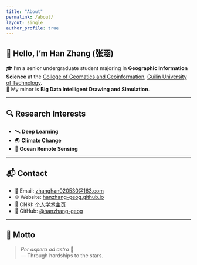 ```yaml
---
title: "About"
permalink: /about/
layout: single
author_profile: true
---
```


<style>
  .page__content p {
    line-height: 1.9;  /* 默认大约是 1.6，这里调高一点 */
    margin-bottom: 1.2em;
  }
</style>

## 👋 Hello, I’m Han Zhang (张涵)

🎓 I’m a senior undergraduate student majoring in **Geographic Information Science** at the [College of Geomatics and Geoinformation](https://cgg.glut.edu.cn/), [Guilin University of Technology](https://www.glut.edu.cn/).  
📝 My minor is **Big Data Intelligent Drawing and Simulation**.  

---

## 🔍 Research Interests

- 🛰️ **Deep Learning**
- 🌏 **Climate Change**
- 🌊 **Ocean Remote Sensing**

---

## 📬 Contact

- 📧 Email: [zhanghan020530@163.com](mailto:zhanghan020530@163.com)  
- 🌐 Website: [hanzhang-geog.github.io](https://hanzhang-geog.github.io)  
- 🏡 CNKI: [个人学术主页](https://kns.cnki.net/kcms2/author/detail?v=BlOUhu2v8Y-jTnp7cabt3Xn3J9NY9j0JqQkt_8liKoAOoiA-MGaAo9qCzLddsnzGDyPshGEkJkAg9DJiJdHiabOgTerMSOxJUNyAD8Ijm9Sn1MegTfeXxw==&uniplatform=NZKPT&language=CHS)  
- 🐙 GitHub: [@hanzhang-geog](https://github.com/hanzhang-geog)

---

## 💬 Motto

> *Per aspera ad astra* 🌠  
> — Through hardships to the stars.
